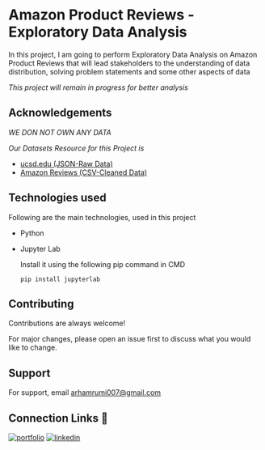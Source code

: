 
# Amazon Product Reviews - Exploratory Data Analysis

In this project, I am going to perform Exploratory Data Analysis on Amazon Product Reviews that will lead stakeholders to the understanding of data distribution, solving problem statements and some other aspects of data

_This project will remain in progress for better analysis_

## Acknowledgements

_WE DON NOT OWN ANY DATA_

_Our Datasets Resource for this Project is_

 - [ucsd.edu (JSON-Raw Data)](http://deepyeti.ucsd.edu/jianmo/amazon/index.html)
 - [Amazon Reviews (CSV-Cleaned Data)](https://www.kaggle.com/arhamrumi/amazon-reviews-eda-20012018)

  
## Technologies used

Following are the main technologies, used in this project

- Python
- Jupyter Lab

    Install it using the following pip command in CMD
    ```
    pip install jupyterlab
    ```

  
## Contributing

Contributions are always welcome!

For major changes, please open an issue first to discuss what you would like to change.

  
## Support

For support, email arhamrumi007@gmail.com


  
## Connection Links 🔗
[![portfolio](https://img.shields.io/badge/my_portfolio-000?style=for-the-badge&logo=ko-fi&logoColor=white)](https://arham-rumi.netlify.app/)
[![linkedin](https://img.shields.io/badge/linkedin-0A66C2?style=for-the-badge&logo=linkedin&logoColor=white)](https://www.linkedin.com/in/arham-rumi-94769b180/)
